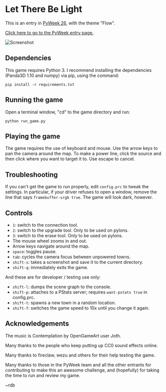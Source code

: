 Let There Be Light
==================

This is an entry in [PyWeek 26](https://pyweek.org/26/), with the theme "Flow".

[Click here to go to the PyWeek entry page.](https://pyweek.org/e/rdb26/)

![Screenshot](https://pyweek.org/media/dl/26/rdb26/screenshot-day7.jpg)

Dependencies
------------

This game requires Python 3.  I recommend installing the dependencies (Panda3D 1.10 and numpy) via pip, using the command:

```
pip install -r requirements.txt
```

Running the game
----------------

Open a terminal window, "cd" to the game directory and run:

```
python run_game.py
```

Playing the game
----------------

The game requires the use of keyboard and mouse.  Use the arrow keys to pan
the camera around the map.  To make a power line, click the source and then
click where you want to target it to.  Use escape to cancel.

Troubleshooting
---------------

If you can't get the game to run properly, edit `config.prc` to tweak the
settings.  In particular, if your driver refuses to open a window, remove the
line that says `framebuffer-srgb true`.  The game will look dark, however.

Controls
--------

* `1`: switch to the connection tool.
* `2`: switch to the upgrade tool.  Only to be used on pylons.
* `3`: switch to the erase tool.  Only to be used on pylons.
* The mouse wheel zooms in and out.
* Arrow keys navigate around the map.
* `space`: toggles pause.
* `tab`: cycles the camera focus between unpowered towns.
* `shift-s`: takes a screenshot and save it to the current directory.
* `shift-q`: immediately exits the game.

And these are for developer / testing use only:

* `shift-l`: dumps the scene graph to the console.
* `shift-p`: attaches to a PStats server; requires `want-pstats true` in config.prc.
* `shift-t`: spawns a new town in a random location.
* `shift-f`: switches the game speed to 10x until you change it again.

Acknowledgements
----------------

The music is Contemplation by OpenGameArt user Joth.

Many thanks to the people who keep putting up CC0 sound effects online.

Many thanks to fireclaw, wezu and others for their help testing the game.

Many thanks to those in the PyWeek team and all the other entrants for contributing to make this an awesome challenge, and (hopefully) for taking the time to run and review my game.

~rdb
